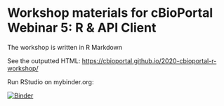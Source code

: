 # Workshop materials for cBioPortal Webinar 5: R & API Client

The workshop is written in R Markdown

See the outputted HTML:
https://cbioportal.github.io/2020-cbioportal-r-workshop/

Run RStudio on mybinder.org:

[![Binder](https://mybinder.org/badge_logo.svg)](https://mybinder.org/v2/gh/cBioPortal/2020-cbioportal-r-workshop/master?urlpath=rstudio)
